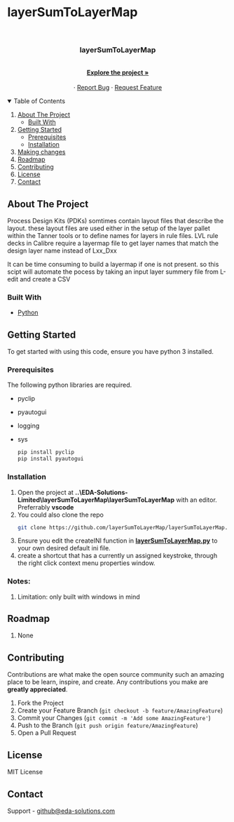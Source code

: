 # layerSumToLayerMap
<!-- PROJECT LOGO -->
<br />
<p align="center">

  <h3 align="center">layerSumToLayerMap</h3>

  <p align="center">
    <br />
    <a href="https://github.com/EDA-Solutions-Limited/layerSumToLayerMap"><strong>Explore the project »</strong></a>
    <br />
    <br />
    ·
    <a href="https://github.com/EDA-Solutions-Limited/launch_putty/issues">Report Bug</a>
    ·
    <a href="https://github.com/EDA-Solutions-Limited/launch_putty/issues">Request Feature</a>
  </p>
</p>


<!-- TABLE OF CONTENTS -->
<details open="open">
  <summary>Table of Contents</summary>
  <ol>
    <li>
      <a href="#about-the-project">About The Project</a>
      <ul>
        <li><a href="#built-with">Built With</a></li>
      </ul>
    </li>
    <li>
      <a href="#getting-started">Getting Started</a>
      <ul>
        <li><a href="#prerequisites">Prerequisites</a></li>
        <li><a href="#installation">Installation</a></li>
      </ul>
    </li>
    <li><a href="#making-changes">Making changes</a></li>
    <li><a href="#roadmap">Roadmap</a></li>
    <li><a href="#contributing">Contributing</a></li>
    <li><a href="#license">License</a></li>
    <li><a href="#contact">Contact</a></li>
  </ol>
</details>



<!-- ABOUT THE PROJECT -->
## About The Project
Process Design Kits (PDKs) somtimes contain layout files that describe the layout. these layout files are used either in the setup of the layer pallet within the Tanner tools or to define names for layers in rule files. LVL rule decks in Calibre require a layermap file to get layer names that match the design layer name instead of Lxx_Dxx

It can be time consuming to build a layermap if one is not present. so this scipt will automate the pocess by taking an input layer summery file from L-edit and create a CSV

### Built With

* [Python](https://www.python.org/)


<!-- GETTING STARTED -->
## Getting Started

To get started with using this code, ensure you have python 3 installed. 

### Prerequisites

The following python libraries are required.

* pyclip
* pyautogui
* logging
* sys

  ```sh
  pip install pyclip
  pip install pyautogui
  ```

### Installation

1. Open the project at **..\EDA-Solutions-Limited\layerSumToLayerMap\layerSumToLayerMap** with an editor.
   Preferrably **vscode**
2. You could also clone the repo
   ```sh
   git clone https://github.com/layerSumToLayerMap/layerSumToLayerMap.git
3. Ensure you edit the createINI function in [**layerSumToLayerMap.py**](https://github.com/EDA-Solutions-Limited/layerSumToLayerMap/blob/main/layerSumToLayerMap.py#L179-L198) to your own desired default ini file.
4. create a shortcut that has a currently un assigned keystroke, through the right click context menu properties window.

### Notes:
1. Limitation: only built with windows in mind

<!-- ROADMAP -->
## Roadmap

1. None

<!-- CONTRIBUTING -->
## Contributing

Contributions are what make the open source community such an amazing place to be learn, inspire, and create. Any contributions you make are **greatly appreciated**.

1. Fork the Project
2. Create your Feature Branch (`git checkout -b feature/AmazingFeature`)
3. Commit your Changes (`git commit -m 'Add some AmazingFeature'`)
4. Push to the Branch (`git push origin feature/AmazingFeature`)
5. Open a Pull Request


<!-- LICENSE -->
## License

MIT License

<!-- CONTACT -->
## Contact

Support - github@eda-solutions.com
